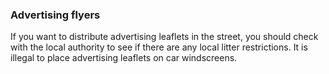###  Advertising flyers

If you want to distribute advertising leaflets in the street, you should check
with the local authority to see if there are any local litter restrictions. It
is illegal to place advertising leaflets on car windscreens.
